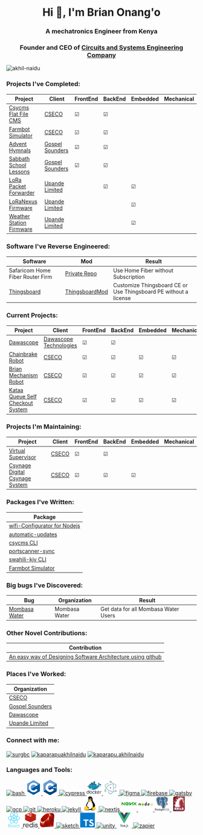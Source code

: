 
<h1 align="center">Hi 👋, I'm Brian Onang'o</h1>
<h3 align="center">A mechatronics Engineer from Kenya</h3>
<h3 align="center">Founder and CEO of <a href="https://www.cseco.co.ke">Circuits and Systems Engineering Company<a/></h3>

<p align="left"> <img src="https://komarev.com/ghpvc/?username=surgbc&label=Profile%20views&color=0e75b6&style=flat" alt="akhil-naidu" /> </p>

<h3 align="left">Projects I've Completed:</h3>

| Project |Client | FrontEnd| BackEnd| Embedded | Mechanical |
|----|----|----|----|----|----|
| [Csycms Flat File CMS](https://github.com/csymapp/csycms-cli)|[CSECO](https://cseco.co.ke/) |☑|☑|||
| [Farmbot Simulator](https://www.youtube.com/watch?v=rok1GQB_Lsg&ab_channel=CSECO)|[CSECO](https://cseco.co.ke/) |☑|☑|||
| [Advent Hymnals](https://adventhymnals.org/)|[Gospel Sounders](https://gospelsounders.org/) |☑|☑|||
| [Sabbath School Lessons](https://sabbathschool.github.io/)|[Gospel Sounders](https://gospelsounders.org/) |☑|☑|||
| [LoRa Packet Forwarder](https://github.com/upandeLimited/vipimo_forwarder)|[Upande Limited](https://upande.com/) ||☑|☑||
| [LoRaNexus Firmware](https://github.com/Ideetron/Nexus_LoRaWAN/pull/1)|[Upande Limited](https://upande.com/) |||☑||
| [Weather Station Firmware](https://github.com/upandeLimited/WeatherStation)|[Upande Limited](https://upande.com/) |||☑||

<h3 align="left">Software I've Reverse Engineered:</h3>

| Software | Mod | Result|
|----|----|----|
| Safaricom Home Fiber Router Firm| [Private Repo](https://github.com/csecureline/safRouters)|Use Home Fiber without Subscription |
| [Thingsboard](https://thingsboard.io/)| [ThingsboardMod](https://github.com/thingsboardmod)|Customize Thingsboard CE or Use Thingsboard PE without a license|

<h3 align="left">Current Projects:</h3>

| Project |Client | FrontEnd| BackEnd| Embedded | Mechanical |
|----|----|----|----|----|----|
| [Dawascope](https://github.com/dawascope-Technologies)|[Dawascope Technologies](https://dawascope.com/) |☑|☑|||
| [Chainbrake Robot](https://chainbrake.github.io/)|[CSECO](https://cseco.co.ke/) |☑|☑|☑|☑|
| [Brian Mechanism Robot](https://dev.to/surgbc/brian-mechanism-building-the-worlds-cheapest-large-scale-agricultural-robot-49jb)|[CSECO](https://cseco.co.ke/) |☑|☑|☑|☑|
| [Kataa Queue Self Checkout System](https://github.com/kataaqueue)|[CSECO](https://cseco.co.ke/) |☑|☑|☑|☑|



<h3 align="left">Projects I'm Maintaining:</h3>

| Project |Client | FrontEnd| BackEnd| Embedded | Mechanical |
|----|----|----|----|----|----|
| [Virtual Supervisor](https://github.com/virtualsupervisor)|[CSECO](https://cseco.co.ke/) |☑|☑|||
| [Csynage Digital Csynage System](https://csynage.com/)|[CSECO](https://cseco.co.ke/) |☑|☑|☑||

<h3 align="left">Packages I've Written:</h3>

| Package |
|----|
| [wifi-Configurator for Nodejs](https://www.npmjs.com/package/wifi-configurator)|
| [automatic-updates](https://www.npmjs.com/package/automatic-updates)|
| [csycms CLI](https://www.npmjs.com/package/csycms)|
| [portscanner-sync](https://www.npmjs.com/package/portscanner-sync)|
| [swahili-kjv CLI](https://www.npmjs.com/package/swahili-kjv)|
| [Farmbot Simulator](https://www.npmjs.com/package/farmbotsimulator-js)|

<h3 align="left">Big bugs I've Discovered:</h3>

| Bug | Organization | Result|
|----|----|----|
| [Mombasa Water](https://dev.to/surgbc/using-bash-to-scrape-data-from-mombasa-water-portal-2kno)| Mombasa Water|Get data for all Mombasa Water Users |

<h3 align="left">Other Novel Contributions:</h3>

| Contribution | 
|----|
| [An easy way of Designing Software Architecture using github](https://dev.to/surgbc/using-github-and-mermaidjs-to-document-software-architecture-using-c4-model-57fn)|



<h3 align="left">Places I've Worked:</h3>

| Organization | 
|----|
| [CSECO](https://cseco.co.ke/)|
| [Gospel Sounders](https://gospelsoundersministry.org/)|
| [Dawascope](https://dawascope.com/)|
| [Upande Limited](https://upande.com/)|



<h3 align="left">Connect with me:</h3>
<p align="left">
<a href="https://dev.to/surgbc" target="blank"><img align="center" src="https://cdn.jsdelivr.net/npm/simple-icons@3.0.1/icons/dev-dot-to.svg" alt="surgbc" height="30" width="40" /></a>
<a href="https://www.linkedin.com/in/brian-onang-o-87369b44/" target="blank"><img align="center" src="https://raw.githubusercontent.com/rahuldkjain/github-profile-readme-generator/master/src/images/icons/Social/linked-in-alt.svg" alt="kaparapuakhilnaidu" height="30" width="40" /></a>
<a href="https://www.facebook.com/m.e.k.a.t.r.o.n.i.c.s" target="blank"><img align="center" src="https://raw.githubusercontent.com/rahuldkjain/github-profile-readme-generator/master/src/images/icons/Social/facebook.svg" alt="kaparapu.akhilnaidu" height="30" width="40" /></a>
</p>

<h3 align="left">Languages and Tools:</h3>
<p align="left"> <a href="https://www.gnu.org/software/bash/" target="_blank"> <img src="https://www.vectorlogo.zone/logos/gnu_bash/gnu_bash-icon.svg" alt="bash" width="40" height="40"/> </a> <a href="https://www.cprogramming.com/" target="_blank"> <img src="https://raw.githubusercontent.com/devicons/devicon/master/icons/c/c-original.svg" alt="c" width="40" height="40"/> </a> <a href="https://www.w3schools.com/cpp/" target="_blank"> <img src="https://raw.githubusercontent.com/devicons/devicon/master/icons/cplusplus/cplusplus-original.svg" alt="cplusplus" width="40" height="40"/> </a> <a href="https://www.cypress.io" target="_blank"> <img src="https://raw.githubusercontent.com/simple-icons/simple-icons/6e46ec1fc23b60c8fd0d2f2ff46db82e16dbd75f/icons/cypress.svg" alt="cypress" width="40" height="40"/> </a> <a href="https://www.docker.com/" target="_blank"> <img src="https://raw.githubusercontent.com/devicons/devicon/master/icons/docker/docker-original-wordmark.svg" alt="docker" width="40" height="40"/> </a> <a href="https://www.electronjs.org" target="_blank"> <img src="https://raw.githubusercontent.com/devicons/devicon/master/icons/electron/electron-original.svg" alt="electron" width="40" height="40"/> </a> <a href="https://www.figma.com/" target="_blank"> <img src="https://www.vectorlogo.zone/logos/figma/figma-icon.svg" alt="figma" width="40" height="40"/> </a> <a href="https://firebase.google.com/" target="_blank"> <img src="https://www.vectorlogo.zone/logos/firebase/firebase-icon.svg" alt="firebase" width="40" height="40"/> </a> <a href="https://www.gatsbyjs.com/" target="_blank"> <img src="https://www.vectorlogo.zone/logos/gatsbyjs/gatsbyjs-icon.svg" alt="gatsby" width="40" height="40"/> </a> <a href="https://cloud.google.com" target="_blank"> <img src="https://www.vectorlogo.zone/logos/google_cloud/google_cloud-icon.svg" alt="gcp" width="40" height="40"/> </a> <a href="https://git-scm.com/" target="_blank"> <img src="https://www.vectorlogo.zone/logos/git-scm/git-scm-icon.svg" alt="git" width="40" height="40"/> </a> <a href="https://heroku.com" target="_blank"> <img src="https://www.vectorlogo.zone/logos/heroku/heroku-icon.svg" alt="heroku" width="40" height="40"/> </a> <a href="https://jekyllrb.com/" target="_blank"> <img src="https://www.vectorlogo.zone/logos/jekyllrb/jekyllrb-icon.svg" alt="jekyll" width="40" height="40"/> </a> <a href="https://www.linux.org/" target="_blank"> <img src="https://raw.githubusercontent.com/devicons/devicon/master/icons/linux/linux-original.svg" alt="linux" width="40" height="40"/> </a> <a href="https://nextjs.org/" target="_blank"> <img src="https://cdn.worldvectorlogo.com/logos/nextjs-3.svg" alt="nextjs" width="40" height="40"/> </a> <a href="https://www.nginx.com" target="_blank"> <img src="https://raw.githubusercontent.com/devicons/devicon/master/icons/nginx/nginx-original.svg" alt="nginx" width="40" height="40"/> </a> <a href="https://nodejs.org" target="_blank"> <img src="https://raw.githubusercontent.com/devicons/devicon/master/icons/nodejs/nodejs-original-wordmark.svg" alt="nodejs" width="40" height="40"/> </a> <a href="https://www.postgresql.org" target="_blank"> <img src="https://raw.githubusercontent.com/devicons/devicon/master/icons/postgresql/postgresql-original-wordmark.svg" alt="postgresql" width="40" height="40"/> </a> <a href="https://rubyonrails.org" target="_blank"> <img src="https://raw.githubusercontent.com/devicons/devicon/master/icons/rails/rails-original-wordmark.svg" alt="rails" width="40" height="40"/> </a> <a href="https://reactjs.org/" target="_blank"> <img src="https://raw.githubusercontent.com/devicons/devicon/master/icons/react/react-original-wordmark.svg" alt="react" width="40" height="40"/> </a> <a href="https://redis.io" target="_blank"> <img src="https://raw.githubusercontent.com/devicons/devicon/master/icons/redis/redis-original-wordmark.svg" alt="redis" width="40" height="40"/> </a> <a href="https://www.ruby-lang.org/en/" target="_blank"> <img src="https://raw.githubusercontent.com/devicons/devicon/master/icons/ruby/ruby-original.svg" alt="ruby" width="40" height="40"/> </a> <a href="https://www.sketch.com/" target="_blank"> <img src="https://www.vectorlogo.zone/logos/sketchapp/sketchapp-icon.svg" alt="sketch" width="40" height="40"/> </a> <a href="https://www.typescriptlang.org/" target="_blank"> <img src="https://raw.githubusercontent.com/devicons/devicon/master/icons/typescript/typescript-original.svg" alt="typescript" width="40" height="40"/> </a> <a href="https://unity.com/" target="_blank"> <img src="https://www.vectorlogo.zone/logos/unity3d/unity3d-icon.svg" alt="unity" width="40" height="40"/> </a> <a href="https://vuejs.org/" target="_blank"> <img src="https://raw.githubusercontent.com/devicons/devicon/master/icons/vuejs/vuejs-original-wordmark.svg" alt="vuejs" width="40" height="40"/> </a> <a href="https://zapier.com" target="_blank"> <img src="https://www.vectorlogo.zone/logos/zapier/zapier-icon.svg" alt="zapier" width="40" height="40"/> </a> </p>
